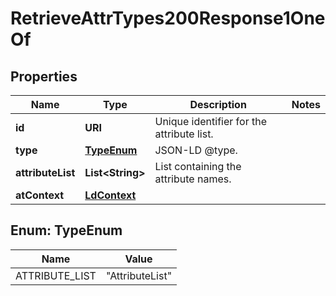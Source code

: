 

# RetrieveAttrTypes200Response1OneOf


## Properties

| Name | Type | Description | Notes |
|------------ | ------------- | ------------- | -------------|
|**id** | **URI** | Unique identifier for the attribute list.  |  |
|**type** | [**TypeEnum**](#TypeEnum) | JSON-LD @type.  |  |
|**attributeList** | **List&lt;String&gt;** | List containing the attribute names.  |  |
|**atContext** | [**LdContext**](LdContext.md) |  |  |



## Enum: TypeEnum

| Name | Value |
|---- | -----|
| ATTRIBUTE_LIST | &quot;AttributeList&quot; |



